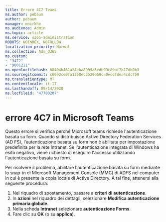 ```yaml
---
title: Errore 4C7 Teams
ms.author: pebaum
author: pebaum
manager: mnirkhe
ms.audience: Admin
ms.topic: article
ms.service: o365-administration
ROBOTS: NOINDEX, NOFOLLOW
localization_priority: Normal
ms.collection: Adm_O365
ms.custom:
- "3472"
- "9001211"
ms.openlocfilehash: 08494b461a24eba8999a5edb99c89af7b17db9b3
ms.sourcegitcommit: c6692ce0fa1358ec3529e59ca0ecdfdea4cdc759
ms.translationtype: MT
ms.contentlocale: it-IT
ms.lasthandoff: 09/14/2020
ms.locfileid: "47700207"
---
```

# <a name="4c7-error-in-microsoft-teams"></a>errore 4C7 in Microsoft Teams

Questo errore si verifica perché Microsoft teams richiede l'autenticazione basata su form. Quando si distribuisce Active Directory Federation Services (AD FS), l'autenticazione basata su form non è abilitata per impostazione predefinita per la rete Intranet. Se l'autenticazione integrata di Windows ha esito negativo, viene richiesto di eseguire l'accesso utilizzando l'autenticazione basata su form.

Per risolvere il problema, abilitare l'autenticazione basata su form mediante lo snap-in di Microsoft Management Console (MMC) di ADFS nel computer in cui è presente la copia locale di Active Directory. A tal fine, attenersi alla seguente procedura: 

1. Nel riquadro di spostamento, passare a **criteri di autenticazione**.
2. In **azioni** nel riquadro dei dettagli, selezionare **Modifica autenticazione primaria globale**.
3. Nella scheda **Intranet** selezionare **autenticazione Forms**.
4. Fare clic su **OK** (o su **applica**).